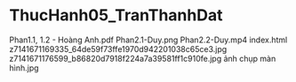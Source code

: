 # ThucHanh05_TranThanhDat
Phan1.1, 1.2 - Hoàng Anh.pdf
Phan2.1-Duy.png
Phan2.2-Duy.mp4
index.html
z7141671169335_64de59f73ffe1970d942201038c65ce3.jpg
z7141671176599_b86820d7918f224a7a39581ff1c910fe.jpg
ảnh chụp màn hình.jpg
